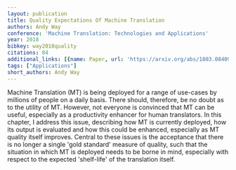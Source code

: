 ```yaml
---
layout: publication
title: Quality Expectations Of Machine Translation
authors: Andy Way
conference: 'Machine Translation: Technologies and Applications'
year: 2018
bibkey: way2018quality
citations: 84
additional_links: [{name: Paper, url: 'https://arxiv.org/abs/1803.08409'}]
tags: ["Applications"]
short_authors: Andy Way
---
```

Machine Translation (MT) is being deployed for a range of use-cases by
millions of people on a daily basis. There should, therefore, be no doubt as to
the utility of MT. However, not everyone is convinced that MT can be useful,
especially as a productivity enhancer for human translators. In this chapter, I
address this issue, describing how MT is currently deployed, how its output is
evaluated and how this could be enhanced, especially as MT quality itself
improves. Central to these issues is the acceptance that there is no longer a
single 'gold standard' measure of quality, such that the situation in which MT
is deployed needs to be borne in mind, especially with respect to the expected
'shelf-life' of the translation itself.